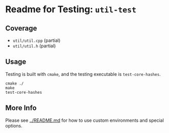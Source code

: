 # Readme for Testing: `util-test`

## Coverage

* `util/util.cpp` (partial)
* `util/util.h` (partial)

## Usage

Testing is built with `cmake`, and the testing executable
is `test-core-hashes`.

```
cmake ./
make
test-core-hashes
```

## More Info

Please see [../README.md](../README.md) for how to use
custom environments and special options.
